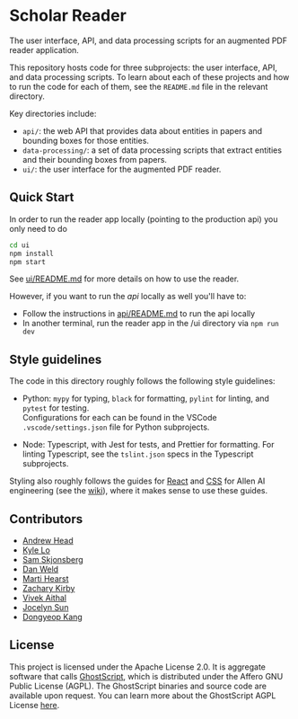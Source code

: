 # Scholar Reader

The user interface, API, and data processing scripts for an 
augmented PDF reader application.

This repository hosts code for three subprojects: the user 
interface, API, and data processing scripts.  To learn about 
each of these projects and how to run the code for each of 
them, see the `README.md` file in the relevant directory.

Key directories include:

* `api/`: the web API that provides data about entities in 
papers and bounding boxes for those entities.
* `data-processing/`: a set of data processing scripts that 
extract entities and their bounding boxes from papers.
* `ui/`: the user interface for the augmented PDF reader.

## Quick Start

In order to run the reader app locally (pointing to the production api) you only need to do 

```bash
cd ui
npm install 
npm start
```

See [ui/README.md](ui/README.md) for more details on how to use the reader.

However, if you want to run the *api* locally as well you'll have to:
- Follow the instructions in [api/README.md](api/README.md) to run the api locally
- In another terminal, run the reader app in the /ui directory via `npm run dev`

## Style guidelines

The code in this directory roughly follows the following 
style guidelines:

* Python: `mypy` for typing, `black` for formatting, 
`pylint` for linting, and `pytest` for testing.  
Configurations for each can be found in the VSCode 
`.vscode/settings.json` file for Python subprojects.

* Node: Typescript, with Jest for tests, and Prettier for 
formatting. For linting Typescript, see the `tslint.json` 
specs in the Typescript subprojects.

Styling also roughly follows the guides for
[React](https://github.com/allenai/wiki/wiki/React-Style-Guide) 
and 
[CSS](https://github.com/allenai/wiki/wiki/CSS-Style-Guide) 
for Allen AI engineering (see the 
[wiki](https://github.com/allenai/wiki/wiki/Getting-Started)), 
where it makes sense to use these guides.

## Contributors

* [Andrew Head](mailto:andrew.head@berkeley.edu)
* [Kyle Lo](mailto:kylel@allenai.org)
* [Sam Skjonsberg](mailto:sams@allenai.org)
* [Dan Weld](mailto:danw@allenai.org)
* [Marti Hearst](mailto:hearst@berkeley.edu)
* [Zachary Kirby](mailto:zkirby@berkeley.edu)
* [Vivek Aithal](mailto:vivek_aithal@berkeley.edu)
* [Jocelyn Sun](mailto:jocelyn.z.sun@berkeley.edu)
* [Dongyeop Kang](mailto:dongyeopk@berkeley.edu)


## License

This project is licensed under the Apache License 2.0.  It
is aggregate software that calls
[GhostScript](https://ghostscript.com/), which is
distributed under the Affero GNU Public License (AGPL). The
GhostScript binaries and source code are available upon
request. You can learn more about the GhostScript AGPL
License [here](https://ghostscript.com/license).

